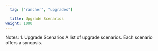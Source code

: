 ```yaml
---
  tag: ["rancher", "upgrades"]

  title: Upgrade Scenarios
weight: 1000
---
```


Notes:	1.	Upgrade Scenarios
A list of upgrade scenarios. Each scenario offers a synopsis.
